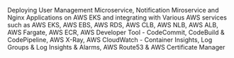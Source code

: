 Deploying User Management Microservice, Notification Miroservice and Nginx Applications on AWS EKS and integrating with Various AWS services such as  AWS EKS, AWS EBS, AWS RDS, AWS CLB, AWS NLB, AWS ALB, AWS Fargate, AWS ECR, AWS Developer Tool - CodeCommit, CodeBuild & CodePipeline, AWS X-Ray, AWS CloudWatch - Container Insights, Log Groups & Log Insights & Alarms, AWS Route53 & AWS Certificate Manager  
